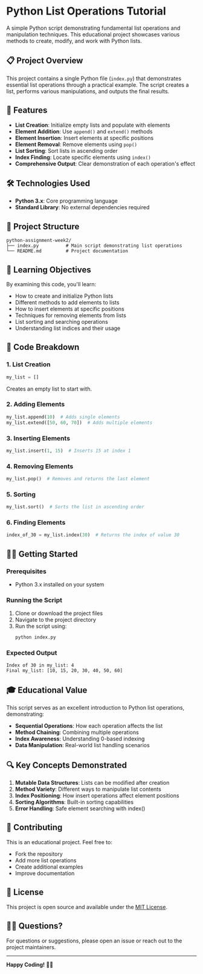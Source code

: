 # Python List Operations Tutorial

A simple Python script demonstrating fundamental list operations and manipulation techniques. This educational project showcases various methods to create, modify, and work with Python lists.

## 📋 Project Overview

This project contains a single Python file (`index.py`) that demonstrates essential list operations through a practical example. The script creates a list, performs various manipulations, and outputs the final results.

## 🚀 Features

- **List Creation**: Initialize empty lists and populate with elements
- **Element Addition**: Use `append()` and `extend()` methods
- **Element Insertion**: Insert elements at specific positions
- **Element Removal**: Remove elements using `pop()`
- **List Sorting**: Sort lists in ascending order
- **Index Finding**: Locate specific elements using `index()`
- **Comprehensive Output**: Clear demonstration of each operation's effect

## 🛠️ Technologies Used

- **Python 3.x**: Core programming language
- **Standard Library**: No external dependencies required

## 📁 Project Structure

```
python-assignment-week2/
├── index.py          # Main script demonstrating list operations
└── README.md         # Project documentation
```

## 🎯 Learning Objectives

By examining this code, you'll learn:
- How to create and initialize Python lists
- Different methods to add elements to lists
- How to insert elements at specific positions
- Techniques for removing elements from lists
- List sorting and searching operations
- Understanding list indices and their usage

## 🔧 Code Breakdown

### 1. List Creation
```python
my_list = []
```
Creates an empty list to start with.

### 2. Adding Elements
```python
my_list.append(10)  # Adds single elements
my_list.extend([50, 60, 70])  # Adds multiple elements
```

### 3. Inserting Elements
```python
my_list.insert(1, 15)  # Inserts 15 at index 1
```

### 4. Removing Elements
```python
my_list.pop()  # Removes and returns the last element
```

### 5. Sorting
```python
my_list.sort()  # Sorts the list in ascending order
```

### 6. Finding Elements
```python
index_of_30 = my_list.index(30)  # Returns the index of value 30
```

## 🏃‍♂️ Getting Started

### Prerequisites
- Python 3.x installed on your system

### Running the Script
1. Clone or download the project files
2. Navigate to the project directory
3. Run the script using:
   ```bash
   python index.py
   ```

### Expected Output
```
Index of 30 in my_list: 4
Final my_list: [10, 15, 20, 30, 40, 50, 60]
```

## 🎓 Educational Value

This script serves as an excellent introduction to Python list operations, demonstrating:
- **Sequential Operations**: How each operation affects the list
- **Method Chaining**: Combining multiple operations
- **Index Awareness**: Understanding 0-based indexing
- **Data Manipulation**: Real-world list handling scenarios

## 🔍 Key Concepts Demonstrated

1. **Mutable Data Structures**: Lists can be modified after creation
2. **Method Variety**: Different ways to manipulate list contents
3. **Index Positioning**: How insert operations affect element positions
4. **Sorting Algorithms**: Built-in sorting capabilities
5. **Error Handling**: Safe element searching with index()

## 🤝 Contributing

This is an educational project. Feel free to:
- Fork the repository
- Add more list operations
- Create additional examples
- Improve documentation

## 📄 License

This project is open source and available under the [MIT License](LICENSE).

## 🙋‍♂️ Questions?

For questions or suggestions, please open an issue or reach out to the project maintainers.

---

**Happy Coding!** 🐍✨

